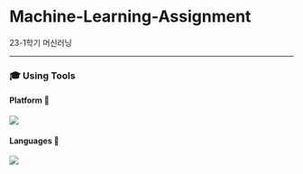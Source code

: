 # Machine-Learning-Assignment
23-1학기 머신러닝

---

### 🎓 Using Tools

#### Platform 🏬
<img src="https://img.shields.io/badge/Google Colab-F9AB00?style=for-the-badge&logo=Google Colab&logoColor=white">

#### Languages 🚩
<img src="https://img.shields.io/badge/Python-3776AB?style=for-the-badge&logo=Python&logoColor=white">
